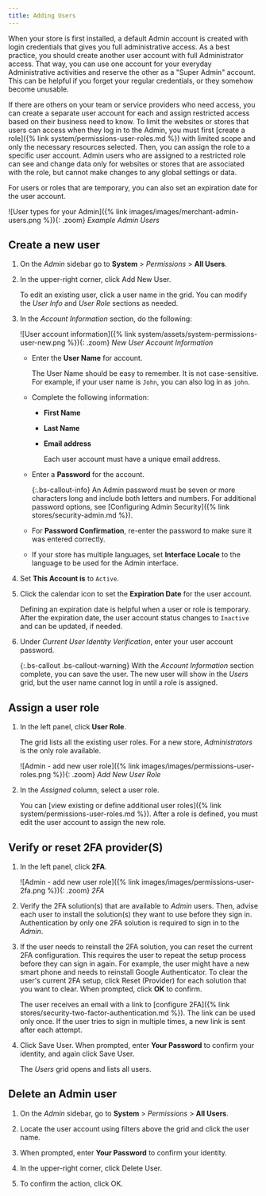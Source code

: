 ```yaml
---
title: Adding Users
---
```


When your store is first installed, a default Admin account is created with login credentials that gives you full administrative access. As a best practice, you should create another user account with full Administrator access. That way, you can use one account for your everyday Administrative activities and reserve the other as a "Super Admin" account. This can be helpful if you forget your regular credentials, or they somehow become unusable.

If there are others on your team or service providers who need access, you can create a separate user account for each and assign restricted access based on their business need to know. To limit the websites or stores that users can access when they log in to the Admin, you must first [create a role]({% link system/permissions-user-roles.md %}) with limited scope and only the necessary resources selected. Then, you can assign the role to a specific user account. Admin users who are assigned to a restricted role can see and change data only for websites or stores that are associated with the role, but cannot make changes to any global settings or data.

For users or roles that are temporary, you can also set an expiration date for the user account.

![User types for your Admin]({% link images/images/merchant-admin-users.png %}){: .zoom}
_Example Admin Users_

## Create a new user

1. On the _Admin_ sidebar go to **System** > _Permissions_ > **All Users**.

1. In the upper-right corner, click <span class="btn">Add New User</span>.

    To edit an existing user, click a user name in the grid. You can modify the _User Info_ and _User Role_ sections as needed.

1. In the _Account Information_ section, do the following:

    ![User account information]({% link system/assets/system-permissions-user-new.png %}){: .zoom}
    _New User Account Information_

   - Enter the **User Name** for account.

        The User Name should be easy to remember. It is not case-sensitive. For example, if your user name is `John`, you can also log in as `john`.

   - Complete the following information:

      - **First Name**
      - **Last Name**
      - **Email address**

        Each user account must have a unique email address.

   - Enter a **Password** for the account.

        {:.bs-callout-info}
        An Admin password must be seven or more characters long and include both letters and numbers. For additional password options, see [Configuring Admin Security]({% link stores/security-admin.md %}).

   - For **Password Confirmation**, re-enter the password to make sure it was entered correctly.

   - If your store has multiple languages, set **Interface Locale** to the language to be used for the Admin interface.

1. Set **This Account is** to `Active`.

1. Click the calendar icon to set the **Expiration Date** for the user account.

   Defining an expiration date is helpful when a user or role is temporary. After the expiration date, the user account status changes to `Inactive` and can be updated, if needed.

1. Under _Current User Identity Verification_, enter your user account password.

   {:.bs-callout .bs-callout-warning}
   With the _Account Information_ section complete, you can save the user. The new user will show in the _Users_ grid, but the user name cannot log in until a role is assigned.

## Assign a user role

1. In the left panel, click **User Role**.

   The grid lists all the existing user roles. For a new store, _Administrators_ is the only role available.

   ![Admin - add new user role]({% link images/images/permissions-user-roles.png %}){: .zoom}
   _Add New User Role_

1. In the _Assigned_ column, select a user role.

   You can [view existing or define additional user roles]({% link system/permissions-user-roles.md %}). After a role is defined, you must edit the user account to assign the new role.

## Verify or reset 2FA provider(S)

1. In the left panel, click **2FA**.

   ![Admin - add new user role]({% link images/images/permissions-user-2fa.png %}){: .zoom}
   _2FA_

1. Verify the 2FA solution(s) that are available to _Admin_ users. Then, advise each user to install the solution(s) they want to use before they sign in. Authentication by only one 2FA solution is required to sign in to the _Admin_.

1. If the user needs to reinstall the 2FA solution, you can reset the current 2FA configuration. This requires the user to repeat the setup process before they can sign in again. For example, the user might have a new smart phone and needs to reinstall Google Authenticator. To clear the user's current 2FA setup, click <span class="btn">Reset (Provider)</span> for each solution that you want to clear. When prompted, click **OK** to confirm.

   The user receives an email with a link to [configure 2FA]({% link stores/security-two-factor-authentication.md %}). The link can be used only once. If the user tries to sign in multiple times, a new link is sent after each attempt.

1. Click <span class="btn">Save User</span>. When prompted, enter **Your Password** to confirm your identity, and again click <span class="btn">Save User</span>.

   The _Users_ grid opens and lists all users.

## Delete an Admin user

1. On the _Admin_ sidebar, go to **System** > _Permissions_ > **All Users**.

1. Locate the user account using filters above the grid and click the user name.

1. When prompted, enter **Your Password** to confirm your identity.

1. In the upper-right corner, click <span class="btn">Delete User</span>.

1. To confirm the action, click <span class="btn">OK</span>.
